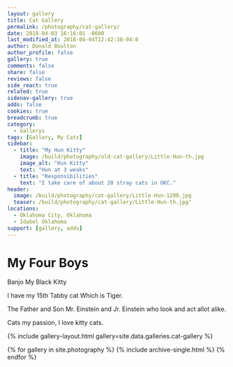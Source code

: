 ```yaml
---
layout: gallery
title: Cat Gallery
permalink: /photography/cat-gallery/
date: 2018-04-03 16:16:01 -0600
last_modified_at: 2018-04-04T12:42:38-04:0
author: Donald Boulton
author_profile: false
gallery: true
comments: false
share: false
reviews: false
side_react: true
related: true
sidenav-gallery: true
adds: false
cookies: true
breadcrumb: true
category:
  - Gallerys
tags: [Gallery, My Cats]
sidebar:
  - title: "My Hun Kitty"
    image: /build/photography/old-cat-gallery/Little-Hun-th.jpg
    image_alt: "Hun Kitty"
    text: "Hun at 3 weaks"
  - title: "Responsibilities"
    text: "I take care of about 20 stray cats in OKC."  
header:
  image: /build/photography/cat-gallery/Little-Hun-1200.jpg
  teaser: /build/photography/cat-gallery/Little-Hun-th.jpg"
locations:
  - Oklahoma City, Oklahoma
  - Idabel Oklahoma
support: [gallery, adds]
---
```


# My Four Boys

Banjo My Black Kitty

I have my 15th Tabby cat Which is Tiger.

The Father and Son Mr. Einstein and Jr. Einstein who look and act allot alike.

Cats my passion, I love kitty cats.

{% include gallery-layout.html gallery=site.data.galleries.cat-gallery %}

{% for gallery in site.photography %}
  {% include archive-single.html %}
{% endfor %}
